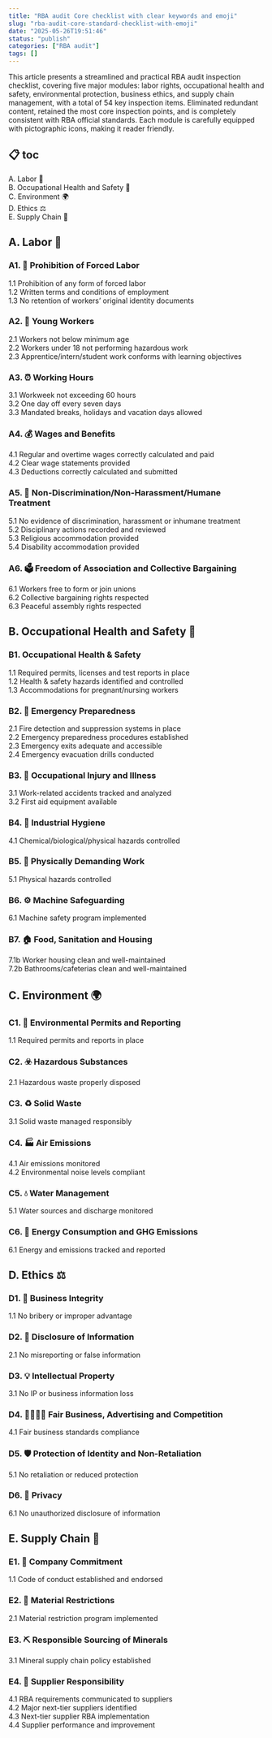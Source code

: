 ```yaml
---
title: "RBA audit Core checklist with clear keywords and emoji"
slug: "rba-audit-core-standard-checklist-with-emoji"
date: "2025-05-26T19:51:46"
status: "publish"
categories: ["RBA audit"]
tags: []
---
```


This article presents a streamlined and practical RBA audit inspection checklist, covering five major modules: labor rights, occupational health and safety, environmental protection, business ethics, and supply chain management, with a total of 54 key inspection items. Eliminated redundant content, retained the most core inspection points, and is completely consistent with RBA official standards. Each module is carefully equipped with pictographic icons, making it reader friendly.

📋 toc
------

A. Labor 👷  
B. Occupational Health and Safety 🦺  
C. Environment 🌍  
D. Ethics ⚖️  
E. Supply Chain 🔗

A. Labor 👷
-----------

### A1. 🚫 Prohibition of Forced Labor

1.1 Prohibition of any form of forced labor  
1.2 Written terms and conditions of employment  
1.3 No retention of workers’ original identity documents

### A2. 👦 Young Workers

2.1 Workers not below minimum age  
2.2 Workers under 18 not performing hazardous work  
2.3 Apprentice/intern/student work conforms with learning objectives

### A3. ⏰ Working Hours

3.1 Workweek not exceeding 60 hours  
3.2 One day off every seven days  
3.3 Mandated breaks, holidays and vacation days allowed

### A4. 💰 Wages and Benefits

4.1 Regular and overtime wages correctly calculated and paid  
4.2 Clear wage statements provided  
4.3 Deductions correctly calculated and submitted

### A5. 🤝 Non-Discrimination/Non-Harassment/Humane Treatment

5.1 No evidence of discrimination, harassment or inhumane treatment  
5.2 Disciplinary actions recorded and reviewed  
5.3 Religious accommodation provided  
5.4 Disability accommodation provided

### A6. 🗳️ Freedom of Association and Collective Bargaining

6.1 Workers free to form or join unions  
6.2 Collective bargaining rights respected  
6.3 Peaceful assembly rights respected

B. Occupational Health and Safety 🦺
------------------------------------

### B1. Occupational Health & Safety

1.1 Required permits, licenses and test reports in place  
1.2 Health & safety hazards identified and controlled  
1.3 Accommodations for pregnant/nursing workers

### B2. 🚨 Emergency Preparedness

2.1 Fire detection and suppression systems in place  
2.2 Emergency preparedness procedures established  
2.3 Emergency exits adequate and accessible  
2.4 Emergency evacuation drills conducted

### B3. 🏥 Occupational Injury and Illness

3.1 Work-related accidents tracked and analyzed  
3.2 First aid equipment available

### B4. 🧪 Industrial Hygiene

4.1 Chemical/biological/physical hazards controlled

### B5. 💪 Physically Demanding Work

5.1 Physical hazards controlled

### B6. ⚙️ Machine Safeguarding

6.1 Machine safety program implemented

### B7. 🏠 Food, Sanitation and Housing

7.1b Worker housing clean and well-maintained  
7.2b Bathrooms/cafeterias clean and well-maintained

C. Environment 🌍
-----------------

### C1. 📄 Environmental Permits and Reporting

1.1 Required permits and reports in place

### C2. ☣️ Hazardous Substances

2.1 Hazardous waste properly disposed

### C3. ♻️ Solid Waste

3.1 Solid waste managed responsibly

### C4. 🏭 Air Emissions

4.1 Air emissions monitored  
4.2 Environmental noise levels compliant

### C5. 💧 Water Management

5.1 Water sources and discharge monitored

### C6. 🔋 Energy Consumption and GHG Emissions

6.1 Energy and emissions tracked and reported

D. Ethics ⚖️
------------

### D1. 🤲 Business Integrity

1.1 No bribery or improper advantage

### D2. 📢 Disclosure of Information

2.1 No misreporting or false information

### D3. 💡 Intellectual Property

3.1 No IP or business information loss

### D4. 🏃‍♂️🏃‍♀️ Fair Business, Advertising and Competition

4.1 Fair business standards compliance

### D5. 🛡️ Protection of Identity and Non-Retaliation

5.1 No retaliation or reduced protection

### D6. 🔐 Privacy

6.1 No unauthorized disclosure of information

E. Supply Chain 🔗
------------------

### E1. 🏢 Company Commitment

1.1 Code of conduct established and endorsed

### E2. 🚧 Material Restrictions

2.1 Material restriction program implemented

### E3. ⛏️ Responsible Sourcing of Minerals

3.1 Mineral supply chain policy established

### E4. 🤝 Supplier Responsibility

4.1 RBA requirements communicated to suppliers  
4.2 Major next-tier suppliers identified  
4.3 Next-tier supplier RBA implementation  
4.4 Supplier performance and improvement